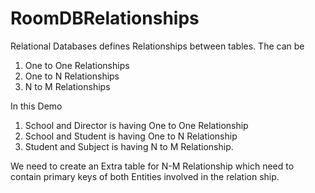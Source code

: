 # RoomDBRelationships

Relational Databases defines Relationships between tables.
The can be 
1. One to One Relationships
2. One to N Relationships
3. N to M Relationships

In this Demo 
1. School and Director is having One to One Relationship
2. School and Student is having One to N Relationship
3. Student and Subject is having N to M Relationship.

We need to create an Extra table for N-M Relationship which need to contain primary keys of both Entities involved in the relation ship.


